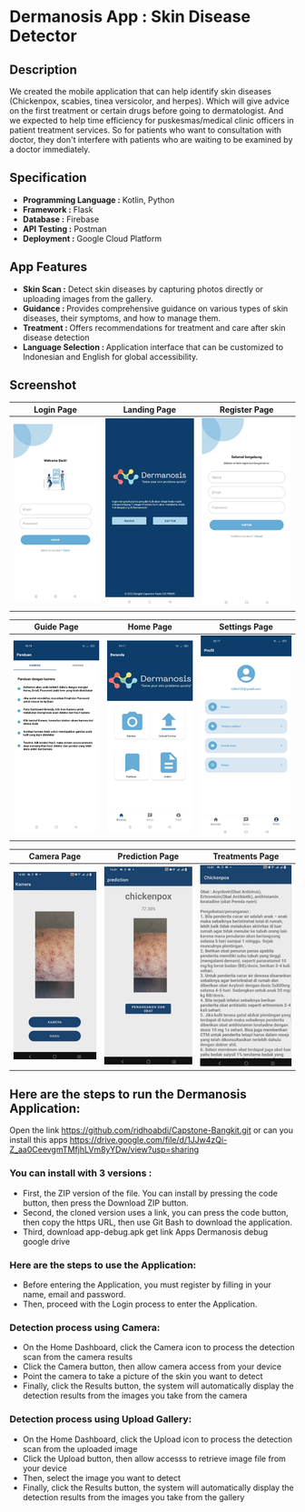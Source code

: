 # Dermanosis App : Skin Disease Detector

## Description
We created the mobile application that can help identify skin diseases (Chickenpox, scabies, tinea versicolor, and herpes). Which will give advice on the first treatment or certain drugs before going to dermatologist. 
And we expected to help time efficiency for puskesmas/medical clinic officers in patient treatment services. So for patients who want to consultation with doctor, they don't interfere with patients who are waiting to be examined by a doctor immediately.

## Specification
- <b>Programming Language :</b> Kotlin, Python
- <b>Framework :</b> Flask
- <b>Database :</b> Firebase
- <b>API Testing :</b> Postman
- <b>Deployment :</b> Google Cloud Platform

## App Features
- <b>Skin Scan :</b> Detect skin diseases by capturing photos directly or uploading images from the gallery.
- <b>Guidance : </b> Provides comprehensive guidance on various types of skin diseases, their symptoms, and how to manage them.
- <b>Treatment : </b> Offers recommendations for treatment and care after skin disease detection
- <b>Language Selection : </b> Application interface that can be customized to Indonesian and English for global accessibility.

## Screenshot

| Login Page | Landing Page | Register Page |
|---------|---------|---------|
| [![Gambar 1](https://github.com/ridhoabdi/portfolio/blob/main/images/readme-each-repository/dermanosis-app/landing-page-login.png)](https://github.com/ridhoabdi/portfolio/blob/main/images/readme-each-repository/dermanosis-app/landing-page-login.png) | [![Gambar 2](https://github.com/ridhoabdi/portfolio/blob/main/images/readme-each-repository/dermanosis-app/landing-page.png)](https://github.com/ridhoabdi/portfolio/blob/main/images/readme-each-repository/dermanosis-app/landing-page.png) | [![Gambar 3](https://github.com/ridhoabdi/portfolio/blob/main/images/readme-each-repository/dermanosis-app/landing-page-register.png)](https://github.com/ridhoabdi/portfolio/blob/main/images/readme-each-repository/dermanosis-app/landing-page-register.png) |

| Guide Page | Home Page | Settings Page |
|---------|---------|---------|
| [![Gambar 4](https://github.com/ridhoabdi/portfolio/blob/main/images/readme-each-repository/dermanosis-app/guide.png)](https://github.com/ridhoabdi/portfolio/blob/main/images/readme-each-repository/dermanosis-app/guide.png) | [![Gambar 5](https://github.com/ridhoabdi/portfolio/blob/main/images/readme-each-repository/dermanosis-app/home.png)](https://github.com/ridhoabdi/portfolio/blob/main/images/readme-each-repository/dermanosis-app/home.png) | [![Gambar 6](https://github.com/ridhoabdi/portfolio/blob/main/images/readme-each-repository/dermanosis-app/settings.png)](https://github.com/ridhoabdi/portfolio/blob/main/images/readme-each-repository/dermanosis-app/settings.png) |

| Camera Page | Prediction Page | Treatments Page |
|---------|---------|---------|
| [![Gambar 7](https://github.com/ridhoabdi/portfolio/blob/main/images/readme-each-repository/dermanosis-app/upload.png)](https://github.com/ridhoabdi/portfolio/blob/main/images/readme-each-repository/dermanosis-app/upload.png) | [![Gambar 8](https://github.com/ridhoabdi/portfolio/blob/main/images/readme-each-repository/dermanosis-app/result.png)](https://github.com/ridhoabdi/portfolio/blob/main/images/readme-each-repository/dermanosis-app/result.png) | [![Gambar 9](https://github.com/ridhoabdi/portfolio/blob/main/images/readme-each-repository/dermanosis-app/treatments.png)](https://github.com/ridhoabdi/portfolio/blob/main/images/readme-each-repository/dermanosis-app/treatments.png) |

## Here are the steps to run the Dermanosis Application:
Open the link https://github.com/ridhoabdi/Capstone-Bangkit.git or
can you install this apps https://drive.google.com/file/d/1JJw4zQi-Z_aa0CeevgmTMfjhLVm8yYDw/view?usp=sharing

### You can install with 3 versions :
- First, the ZIP version of the file. You can install by pressing the code button, then press the Download ZIP button.
- Second, the cloned version uses a link, you can press the code button, then copy the https URL, then use Git Bash to download the application.
- Third, download app-debug.apk get link Apps Dermanosis debug google drive

### Here are the steps to use the Application:
- Before entering the Application, you must register by filling in your name, email and password.
- Then, proceed with the Login process to enter the Application.

### Detection process using Camera:
- On the Home Dashboard, click the Camera icon to process the detection scan from the camera results
- Click the Camera button, then allow camera access from your device
- Point the camera to take a picture of the skin you want to detect
- Finally, click the Results button, the system will automatically display the detection results from the images you take from the camera

### Detection process using Upload Gallery:
- On the Home Dashboard, click the Upload icon to process the detection scan from the uploaded image
- Click the Upload button, then allow accesss to retrieve image file from your device
- Then, select the image you want to detect
- Finally, click the Results button, the system will automatically display the detection results from the images you take from the gallery
